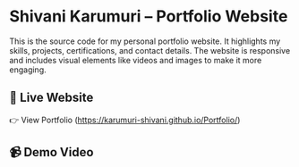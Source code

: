 # Shivani Karumuri – Portfolio Website

This is the source code for my personal portfolio website. It highlights my skills, projects, certifications, and contact details. The website is responsive and includes visual elements like videos and images to make it more engaging.

## 🔗 Live Website

👉 View Portfolio (https://karumuri-shivani.github.io/Portfolio/)

## 📹 Demo Video





